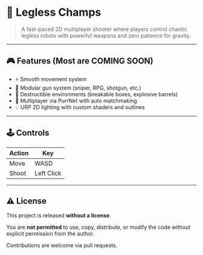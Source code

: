 # 🦿 Legless Champs

> A fast-paced 2D multiplayer shooter where players control chaotic legless robots with powerful weapons and zero patience for gravity.

---

## 🎮 Features (Most are COMING SOON)

- ⚡ Smooth movement system
- 🔫 Modular gun system (sniper, RPG, shotgun, etc.)
- 🧱 Destructible environments (breakable boxes, explosive barrels)
- 🔌 Multiplayer via PurrNet with auto matchmaking
- 💡 URP 2D lighting with custom shaders and outlines

---

## 🕹️ Controls

| Action    | Key     |
|----------|---------|
| Move     | WASD    |
| Shoot    | Left Click |

---

## ⚠️ License

This project is released **without a license**.

You are **not permitted** to use, copy, distribute, or modify the code without explicit permission from the author.

Contributions are welcome via pull requests.
